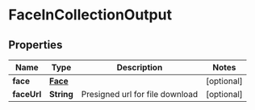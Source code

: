 

# FaceInCollectionOutput

## Properties

Name | Type | Description | Notes
------------ | ------------- | ------------- | -------------
**face** | [**Face**](Face.md) |  |  [optional]
**faceUrl** | **String** | Presigned url for file download |  [optional]



